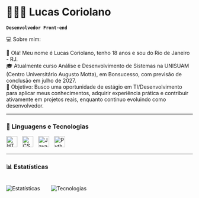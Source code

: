 # 👩🏻‍💻 Lucas Coriolano

**`Desenvolvedor Front-end`**

💻 Sobre mim:

👋 Olá! Meu nome é Lucas Coriolano, tenho 18 anos e sou do Rio de Janeiro - RJ.
<br>
🎓 Atualmente curso Análise e Desenvolvimento de Sistemas na UNISUAM (Centro Universitário Augusto Motta), em Bonsucesso, com previsão de conclusão em julho de 2027.
<br>
🚀 Objetivo: Busco uma oportunidade de estágio em TI/Desenvolvimento para aplicar meus conhecimentos, adquirir experiência prática e contribuir ativamente em projetos reais, enquanto continuo evoluindo como desenvolvedor.
<br>

---

### 🤖 Linguagens e Tecnologias

<img 
    align="left" 
    alt="HTML"
    title="HTML" 
    width="30px" 
    style="padding-right: 10px;" 
    src="https://cdn.jsdelivr.net/gh/devicons/devicon@latest/icons/html5/html5-original.svg" 
/>
<img 
    align="left" 
    alt="CSS" 
    title="CSS"
    width="30px" 
    style="padding-right: 10px;" 
    src="https://cdn.jsdelivr.net/gh/devicons/devicon@latest/icons/css3/css3-original.svg" 
/>
<img 
    align="left" 
    alt="JavaScript" 
    title="JavaScript"
    width="30px" 
    style="padding-right: 10px;" 
    src="https://cdn.jsdelivr.net/gh/devicons/devicon@latest/icons/javascript/javascript-original.svg" 
/>
<img 
    align="left" 
    alt="Python" 
    title="Python"
    width="30px" 
    style="padding-right: 10px;" 
    src="https://cdn.jsdelivr.net/gh/devicons/devicon@latest/icons/python/python-original.svg" 
/>

<br/>
<br/>

---

### 📊 Estatísticas


<br/>

<div style="display: flex; gap: 30px; align-items: start;">

  <img src="https://github-readme-stats.vercel.app/api?username=LucasCoriolano&show_icons=true&theme=tokyonight" alt="Estatísticas" />

  <img src="https://github-readme-stats.vercel.app/api/top-langs/?username=LucasCoriolano&layout=compact&theme=tokyonight&t=1&custom_title=Tecnologias" alt="Tecnologias" />

</div>



</p>
